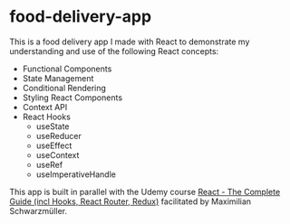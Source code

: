 # food-delivery-app

This is a food delivery app I made with React to demonstrate my understanding and use of the following React concepts: 

* Functional Components 
* State Management 
* Conditional Rendering 
* Styling React Components
* Context API 
* React Hooks 
    * useState
    * useReducer
    * useEffect
    * useContext
    * useRef
    * useImperativeHandle

This app is built in parallel with the Udemy course <a href="https://www.udemy.com/course/react-the-complete-guide-incl-redux/" target="_blank">React - The Complete Guide (incl Hooks, React Router, Redux)</a>
facilitated by Maximilian Schwarzmüller.
